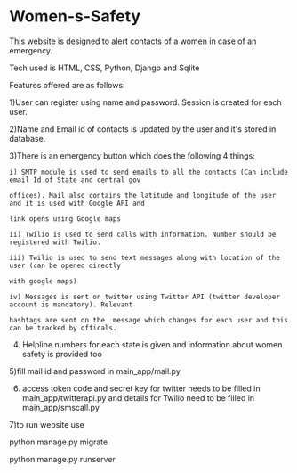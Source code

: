 # Women-s-Safety

This website is designed to alert contacts of a women in case of an emergency. 

Tech used is HTML, CSS, Python, Django and Sqlite

Features offered are as follows:

1)User can register using name and password. Session is created for each user.

2)Name and Email id of contacts is updated by the user and it's stored in database.

3)There is an emergency button which does the following 4 things:

    i) SMTP module is used to send emails to all the contacts (Can include email Id of State and central gov
    
    offices). Mail also contains the latitude and longitude of the user and it is used with Google API and 
    
    link opens using Google maps
    
    ii) Twilio is used to send calls with information. Number should be registered with Twilio.
    
    iii) Twilio is used to send text messages along with location of the user (can be opened directly 
    
    with google maps)
    
    iv) Messages is sent on twitter using Twitter API (twitter developer account is mandatory). Relevant 
    
    hashtags are sent on the  message which changes for each user and this can be tracked by officals.

4) Helpline numbers for each state is given and information about women safety is provided too

5)fill mail id and password in main_app/mail.py

6) access token code and secret key for twitter needs to be filled in main_app/twitterapi.py and 
details for Twilio need to be filled in main_app/smscall.py

7)to run website use

python manage.py migrate

python manage.py runserver
